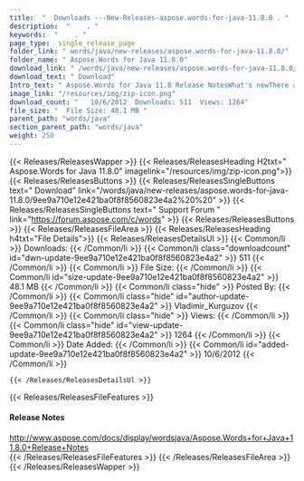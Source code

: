 ```yaml
---
title:  "  Downloads ---New-Releases-aspose.words-for-java-11.8.0 . " 
description:  "    . " 
keywords:  "    . " 
page_type:  single_release_page
folder_link: " words/java/new-releases/aspose.words-for-java-11.8.0/"
folder_name: " Aspose.Words for Java 11.8.0"
download_link: " /words/java/new-releases/aspose.words-for-java-11.8.0/9ee9a710e12e421ba0f8f8560823e4a2"
download_text: " Download"
Intro_text: " Aspose.Words for Java 11.8 Release NotesWhat's newThere are 164 improvements and..."
image_link: "/resources/img/zip-icon.png"
download_count: "   10/6/2012  Downloads: 511  Views: 1264"
file_size: "  File Size: 48.1 MB "
parent_path: "words/java"
section_parent_path: "words/java"
weight: 250
---
```


{{< Releases/ReleasesWapper >}}
  {{< Releases/ReleasesHeading H2txt=" Aspose.Words for Java 11.8.0" imagelink="/resources/img/zip-icon.png">}}
  {{< Releases/ReleasesButtons >}}
    {{< Releases/ReleasesSingleButtons text=" Download" link="/words/java/new-releases/aspose.words-for-java-11.8.0/9ee9a710e12e421ba0f8f8560823e4a2%20%20" >}}
    {{< Releases/ReleasesSingleButtons text=" Support Forum " link="https://forum.aspose.com/c/words" >}}
  {{< Releases/ReleasesButtons >}}
  {{< Releases/ReleasesFileArea >}}
    {{< Releases/ReleasesHeading h4txt="File Details">}}
    {{< Releases/ReleasesDetailsUl >}}
            {{< Common/li  >}} Downloads: {{< /Common/li >}} 
      {{< Common/li class="downloadcount" id="dwn-update-9ee9a710e12e421ba0f8f8560823e4a2" >}} 511 {{< /Common/li >}} 
      {{< Common/li  >}} File Size: {{< /Common/li >}} 
      {{< Common/li id="size-update-9ee9a710e12e421ba0f8f8560823e4a2" >}} 48.1 MB {{< /Common/li >}} 
      {{< Common/li  class="hide" >}} Posted By: {{< /Common/li >}} 
      {{< Common/li class="hide" id="author-update-9ee9a710e12e421ba0f8f8560823e4a2" >}} Vladimir_Kurguzov {{< /Common/li >}} 
      {{< Common/li class="hide"  >}} Views: {{< /Common/li >}} 
      {{< Common/li class="hide" id="view-update-9ee9a710e12e421ba0f8f8560823e4a2" >}} 1264 {{< /Common/li >}} 
      {{< Common/li  >}} Date Added: {{< /Common/li >}} 
      {{< Common/li id="added-update-9ee9a710e12e421ba0f8f8560823e4a2" >}} 10/6/2012 {{< /Common/li >}} 

    {{< /Releases/ReleasesDetailsUl >}}

  {{< Releases/ReleasesFileFeatures >}}
      <h4>Release Notes</h4><div><a href="http://www.aspose.com/docs/display/wordsjava/Aspose.Words+for+Java+11.8.0+Release+Notes">http://www.aspose.com/docs/display/wordsjava/Aspose.Words+for+Java+11.8.0+Release+Notes</a></div>
  {{< /Releases/ReleasesFileFeatures >}}
 {{< /Releases/ReleasesFileArea >}}
{{< /Releases/ReleasesWapper >}}



